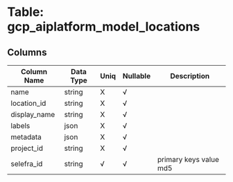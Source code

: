 # Table: gcp_aiplatform_model_locations

## Columns 

|  Column Name   |  Data Type  | Uniq | Nullable | Description | 
|  ----  | ----  | ----  | ----  | ---- | 
| name | string | X | √ |  | 
| location_id | string | X | √ |  | 
| display_name | string | X | √ |  | 
| labels | json | X | √ |  | 
| metadata | json | X | √ |  | 
| project_id | string | X | √ |  | 
| selefra_id | string | √ | √ | primary keys value md5 | 


